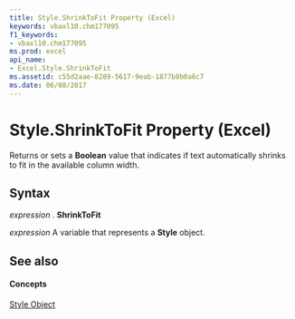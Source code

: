 ```yaml
---
title: Style.ShrinkToFit Property (Excel)
keywords: vbaxl10.chm177095
f1_keywords:
- vbaxl10.chm177095
ms.prod: excel
api_name:
- Excel.Style.ShrinkToFit
ms.assetid: c55d2aae-8289-5617-9eab-1877b8b0a6c7
ms.date: 06/08/2017
---
```



# Style.ShrinkToFit Property (Excel)

Returns or sets a **Boolean** value that indicates if text automatically shrinks to fit in the available column width.


## Syntax

 _expression_ . **ShrinkToFit**

 _expression_ A variable that represents a **Style** object.


## See also


#### Concepts


[Style Object](style-object-excel.md)

